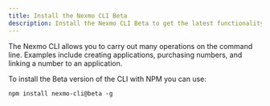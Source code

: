 ```yaml
---
title: Install the Nexmo CLI Beta
description: Install the Nexmo CLI Beta to get the latest functionality
---
```


The Nexmo CLI allows you to carry out many operations on the command line. Examples include creating applications, purchasing numbers, and linking a number to an application.

To install the Beta version of the CLI with NPM you can use:

``` shell
npm install nexmo-cli@beta -g
```

